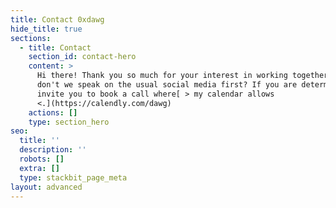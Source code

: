 ```yaml
---
title: Contact 0xdawg
hide_title: true
sections:
  - title: Contact
    section_id: contact-hero
    content: >
      Hi there! Thank you so much for your interest in working together. Why
      don't we speak on the usual social media first? If you are determined, I
      invite you to book a call where[ > my calendar allows
      <.](https://calendly.com/dawg)
    actions: []
    type: section_hero
seo:
  title: ''
  description: ''
  robots: []
  extra: []
  type: stackbit_page_meta
layout: advanced
---
```

